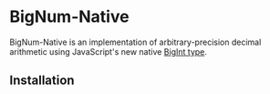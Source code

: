 # BigNum-Native #

BigNum-Native is an implementation of arbitrary-precision decimal arithmetic using JavaScript's new native [BigInt type](https://developers.google.com/web/updates/2018/05/bigint). 

## Installation ##
